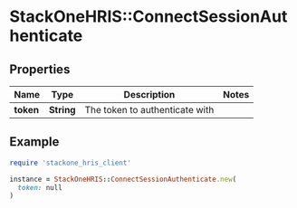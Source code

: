 # StackOneHRIS::ConnectSessionAuthenticate

## Properties

| Name | Type | Description | Notes |
| ---- | ---- | ----------- | ----- |
| **token** | **String** | The token to authenticate with |  |

## Example

```ruby
require 'stackone_hris_client'

instance = StackOneHRIS::ConnectSessionAuthenticate.new(
  token: null
)
```

